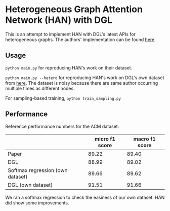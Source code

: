 # Heterogeneous Graph Attention Network (HAN) with DGL

This is an attempt to implement HAN with DGL's latest APIs for heterogeneous graphs.
The authors' implementation can be found [here](https://github.com/Jhy1993/HAN).

## Usage

`python main.py` for reproducing HAN's work on their dataset.

`python main.py --hetero` for reproducing HAN's work on DGL's own dataset from
[here](https://github.com/Jhy1993/HAN/tree/master/data/acm).  The dataset is noisy
because there are same author occurring multiple times as different nodes.

For sampling-based training, `python train_sampling.py`

## Performance

Reference performance numbers for the ACM dataset:

|                     | micro f1 score | macro f1 score |
| ------------------- | -------------- | -------------- |
| Paper               | 89.22          | 89.40          |
| DGL                 | 88.99          | 89.02          |
| Softmax regression (own dataset) | 89.66  | 89.62     |
| DGL (own dataset)   | 91.51          | 91.66          |

We ran a softmax regression to check the easiness of our own dataset.  HAN did show some improvements.

